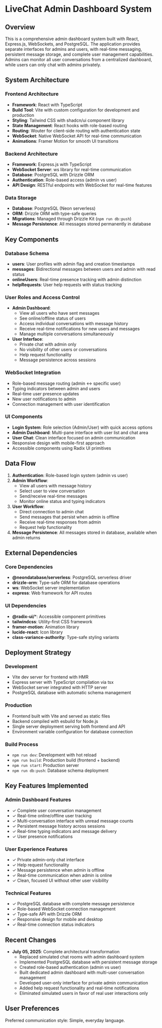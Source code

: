 # LiveChat Admin Dashboard System

## Overview

This is a comprehensive admin dashboard system built with React, Express.js, WebSockets, and PostgreSQL. The application provides separate interfaces for admins and users, with real-time messaging, persistent message storage, and complete user management capabilities. Admins can monitor all user conversations from a centralized dashboard, while users can only chat with admins privately.

## System Architecture

### Frontend Architecture
- **Framework**: React with TypeScript
- **Build Tool**: Vite with custom configuration for development and production
- **Styling**: Tailwind CSS with shadcn/ui component library
- **State Management**: React hooks with role-based routing
- **Routing**: Wouter for client-side routing with authentication state
- **WebSocket**: Native WebSocket API for real-time communication
- **Animations**: Framer Motion for smooth UI transitions

### Backend Architecture
- **Framework**: Express.js with TypeScript
- **WebSocket Server**: ws library for real-time communication
- **Database**: PostgreSQL with Drizzle ORM
- **Authentication**: Role-based access (admin vs user)
- **API Design**: RESTful endpoints with WebSocket for real-time features

### Data Storage
- **Database**: PostgreSQL (Neon serverless)
- **ORM**: Drizzle ORM with type-safe queries
- **Migrations**: Managed through Drizzle Kit (`npm run db:push`)
- **Message Persistence**: All messages stored permanently in database

## Key Components

### Database Schema
- **users**: User profiles with admin flag and creation timestamps
- **messages**: Bidirectional messages between users and admin with read status
- **onlineUsers**: Real-time presence tracking with admin distinction
- **helpRequests**: User help requests with status tracking

### User Roles and Access Control
- **Admin Dashboard**: 
  - View all users who have sent messages
  - See online/offline status of users
  - Access individual conversations with message history
  - Receive real-time notifications for new users and messages
  - Manage multiple conversations simultaneously
- **User Interface**:
  - Private chat with admin only
  - No visibility of other users or conversations
  - Help request functionality
  - Message persistence across sessions

### WebSocket Integration
- Role-based message routing (admin ↔ specific user)
- Typing indicators between admin and users
- Real-time user presence updates
- New user notifications to admin
- Connection management with user identification

### UI Components
- **Login System**: Role selection (Admin/User) with quick access options
- **Admin Dashboard**: Multi-pane interface with user list and chat area
- **User Chat**: Clean interface focused on admin communication
- Responsive design with mobile-first approach
- Accessible components using Radix UI primitives

## Data Flow

1. **Authentication**: Role-based login system (admin vs user)
2. **Admin Workflow**: 
   - View all users with message history
   - Select user to view conversation
   - Send/receive real-time messages
   - Monitor online status and typing indicators
3. **User Workflow**:
   - Direct connection to admin chat
   - Send messages that persist when admin is offline
   - Receive real-time responses from admin
   - Request help functionality
4. **Message Persistence**: All messages stored in database, available when admin returns

## External Dependencies

### Core Dependencies
- **@neondatabase/serverless**: PostgreSQL serverless driver
- **drizzle-orm**: Type-safe ORM for database operations
- **ws**: WebSocket server implementation
- **express**: Web framework for API routes

### UI Dependencies
- **@radix-ui/***: Accessible component primitives
- **tailwindcss**: Utility-first CSS framework
- **framer-motion**: Animation library
- **lucide-react**: Icon library
- **class-variance-authority**: Type-safe styling variants

## Deployment Strategy

### Development
- Vite dev server for frontend with HMR
- Express server with TypeScript compilation via tsx
- WebSocket server integrated with HTTP server
- PostgreSQL database with automatic schema management

### Production
- Frontend built with Vite and served as static files
- Backend compiled with esbuild for Node.js
- Single server deployment serving both frontend and API
- Environment variable configuration for database connection

### Build Process
- `npm run dev`: Development with hot reload
- `npm run build`: Production build (frontend + backend)
- `npm run start`: Production server
- `npm run db:push`: Database schema deployment

## Key Features Implemented

### Admin Dashboard Features
- ✓ Complete user conversation management
- ✓ Real-time online/offline user tracking
- ✓ Multi-conversation interface with unread message counts
- ✓ Persistent message history across sessions
- ✓ Real-time typing indicators and message delivery
- ✓ User presence notifications

### User Experience Features
- ✓ Private admin-only chat interface
- ✓ Help request functionality
- ✓ Message persistence when admin is offline
- ✓ Real-time communication when admin is online
- ✓ Clean, focused UI without other user visibility

### Technical Features
- ✓ PostgreSQL database with complete message persistence
- ✓ Role-based WebSocket connection management
- ✓ Type-safe API with Drizzle ORM
- ✓ Responsive design for mobile and desktop
- ✓ Real-time connection status indicators

## Recent Changes

- **July 05, 2025**: Complete architectural transformation
  - Replaced simulated chat rooms with admin dashboard system
  - Implemented PostgreSQL database with persistent message storage
  - Created role-based authentication (admin vs user)
  - Built dedicated admin dashboard with multi-user conversation management
  - Developed user-only interface for private admin communication
  - Added help request functionality and real-time notifications
  - Eliminated simulated users in favor of real user interactions only

## User Preferences

Preferred communication style: Simple, everyday language.
